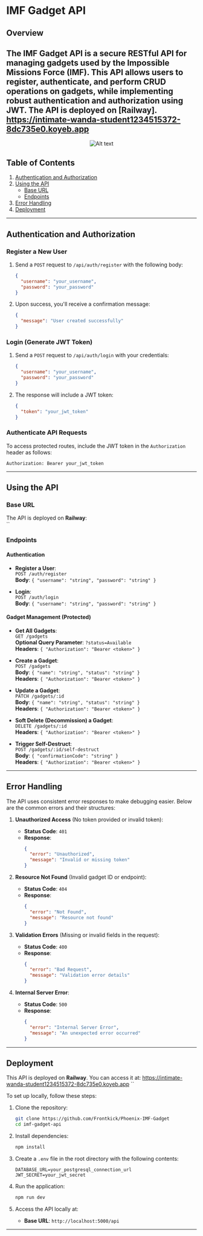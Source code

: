 # IMF Gadget API

## Overview

The **IMF Gadget API** is a secure RESTful API for managing gadgets used by the Impossible Missions Force (IMF). This API allows users to register, authenticate, and perform CRUD operations on gadgets, while implementing robust authentication and authorization using JWT. The API is deployed on [Railway].
https://intimate-wanda-student1234515372-8dc735e0.koyeb.app
---
<p align="center">
  <img src="IMF_workflow.png" alt="Alt text" />
</p>

## Table of Contents

1. [Authentication and Authorization](#authentication-and-authorization)
2. [Using the API](#using-the-api)
   - [Base URL](#base-url)
   - [Endpoints](#endpoints)
3. [Error Handling](#error-handling)
4. [Deployment](#deployment)

---

## Authentication and Authorization

### Register a New User

1. Send a `POST` request to `/api/auth/register` with the following body:
   ```json
   {
     "username": "your_username",
     "password": "your_password"
   }
   ```
2. Upon success, you'll receive a confirmation message:
   ```json
   {
     "message": "User created successfully"
   }
   ```

### Login (Generate JWT Token)

1. Send a `POST` request to `/api/auth/login` with your credentials:
   ```json
   {
     "username": "your_username",
     "password": "your_password"
   }
   ```
2. The response will include a JWT token:
   ```json
   {
     "token": "your_jwt_token"
   }
   ```

### Authenticate API Requests

To access protected routes, include the JWT token in the `Authorization` header as follows:

```text
Authorization: Bearer your_jwt_token
```

---

## Using the API

### Base URL

The API is deployed on **Railway**:\
``

### Endpoints

#### Authentication

- **Register a User**:\
  `POST /auth/register`\
  **Body**: `{ "username": "string", "password": "string" }`

- **Login**:\
  `POST /auth/login`\
  **Body**: `{ "username": "string", "password": "string" }`

#### Gadget Management (Protected)

- **Get All Gadgets**:\
  `GET /gadgets`\
  **Optional Query Parameter**: `?status=Available`\
  **Headers**: `{ "Authorization": "Bearer <token>" }`

- **Create a Gadget**:\
  `POST /gadgets`\
  **Body**: `{ "name": "string", "status": "string" }`\
  **Headers**: `{ "Authorization": "Bearer <token>" }`

- **Update a Gadget**:\
  `PATCH /gadgets/:id`\
  **Body**: `{ "name": "string", "status": "string" }`\
  **Headers**: `{ "Authorization": "Bearer <token>" }`

- **Soft Delete (Decommission) a Gadget**:\
  `DELETE /gadgets/:id`\
  **Headers**: `{ "Authorization": "Bearer <token>" }`

- **Trigger Self-Destruct**:\
  `POST /gadgets/:id/self-destruct`\
  **Body**: `{ "confirmationCode": "string" }`\
  **Headers**: `{ "Authorization": "Bearer <token>" }`

---

## Error Handling

The API uses consistent error responses to make debugging easier. Below are the common errors and their structures:

1. **Unauthorized Access** (No token provided or invalid token):

   - **Status Code**: `401`
   - **Response**:
     ```json
     {
       "error": "Unauthorized",
       "message": "Invalid or missing token"
     }
     ```

2. **Resource Not Found** (Invalid gadget ID or endpoint):

   - **Status Code**: `404`
   - **Response**:
     ```json
     {
       "error": "Not Found",
       "message": "Resource not found"
     }
     ```

3. **Validation Errors** (Missing or invalid fields in the request):

   - **Status Code**: `400`
   - **Response**:
     ```json
     {
       "error": "Bad Request",
       "message": "Validation error details"
     }
     ```

4. **Internal Server Error**:

   - **Status Code**: `500`
   - **Response**:
     ```json
     {
       "error": "Internal Server Error",
       "message": "An unexpected error occurred"
     }
     ```

---

## Deployment

This API is deployed on **Railway**. You can access it at: https://intimate-wanda-student1234515372-8dc735e0.koyeb.app
``

To set up locally, follow these steps:

1. Clone the repository:

   ```bash
   git clone https://github.com/Frontkick/Phoenix-IMF-Gadget
   cd imf-gadget-api
   ```

2. Install dependencies:

   ```bash
   npm install
   ```

3. Create a `.env` file in the root directory with the following contents:

   ```
   DATABASE_URL=your_postgresql_connection_url
   JWT_SECRET=your_jwt_secret
   ```

4. Run the application:

   ```bash
   npm run dev
   ```

5. Access the API locally at:

   - **Base URL**: `http://localhost:5000/api`

---


